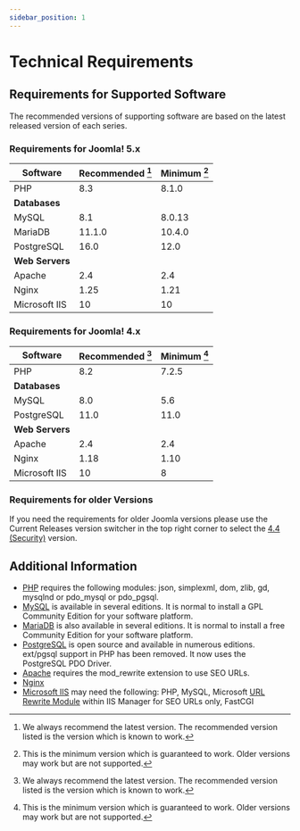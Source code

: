 ```yaml
---
sidebar_position: 1
---
```

Technical Requirements
======================

## Requirements for Supported Software

The recommended versions of supporting software are based on the latest released version of each series.

### Requirements for Joomla! 5.x

| Software           | Recommended [^1]| Minimum [^2]|
|--------------------|-----------------|-------------|
| PHP                | 8.3             | 8.1.0       |
| **Databases**      |                 |             |
| MySQL              | 8.1             | 8.0.13      |
| MariaDB            | 11.1.0          | 10.4.0      |
| PostgreSQL         | 16.0            | 12.0        |
| **Web Servers**    |                 |             |
| Apache             | 2.4             | 2.4         |
| Nginx              | 1.25            | 1.21        |
| Microsoft IIS      | 10              | 10          |

### Requirements for Joomla! 4.x

| Software           | Recommended [^1]| Minimum [^2]|
|--------------------|-----------------|-------------|
| PHP                | 8.2             | 7.2.5       |
| **Databases**      |                 |             |
| MySQL              | 8.0             | 5.6         |
| PostgreSQL         | 11.0            | 11.0        |
| **Web Servers**    |                 |             |
| Apache             | 2.4             | 2.4         |
| Nginx              | 1.18            | 1.10        |
| Microsoft IIS      | 10              | 8           |

[^1]: We always recommend the latest version. The recommended version listed is the version which is known to work.

[^2]: This is the minimum version which is guaranteed to work. Older versions may work but are not supported.

### Requirements for older Versions

If you need the requirements for older Joomla versions please use the Current Releases version switcher in the top right corner to select the [4.4 (Security)](/versioned_docs/version-4.4/get-started/technical-requirements.md) version.

## Additional Information

- [PHP](https://www.php.net) requires the following modules: json, simplexml, dom, zlib, gd, mysqlnd or pdo_mysql or pdo_pgsql.
- [MySQL](https://www.mysql.com) is available in several editions. It is normal to install a GPL Community Edition for your software platform.
- [MariaDB](https://mariadb.com) is also available in several editions. It is normal to install a free Community Edition for your software platform.
- [PostgreSQL](https://www.postgresql.org/) is open source and available in numerous editions. ext/pgsql support in PHP has been removed. It now uses the PostgreSQL PDO Driver.
- [Apache](https://httpd.apache.org) requires the mod_rewrite extension to use SEO URLs.
- [Nginx](https://www.nginx.com/resources/)
- [Microsoft IIS](https://www.iis.net) may need the following:  PHP, MySQL, Microsoft [URL Rewrite Module](https://learn.iis.net/page.aspx/460/using-url-rewrite-module/) within IIS Manager for SEO URLs only, FastCGI
